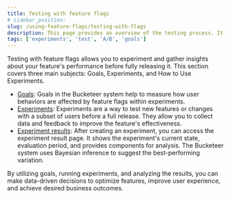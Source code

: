 ```yaml
---
title: Testing with feature flags
# sidebar_position: 
slug: /using-feature-flags/testing-with-flags
description: This page provides an overview of the testing process. It also briefly describes the subpages and links each one.
tags: ['experiments', 'test', 'A/B', 'goals']
---
```


Testing with feature flags allows you to experiment and gather insights about your feature's performance before fully releasing it. This section covers three main subjects: Goals, Experiments, and How to Use Experiments.

- [Goals](/using-feature-flags/goals): Goals in the Bucketeer system help to measure how user behaviors are affected by feature flags within experiments. 
- [Experiments](/using-feature-flags/experiments): Experiments are a way to test new features or changes with a subset of users before a full release. They allow you to collect data and feedback to improve the feature's effectiveness. 
- [Experiment results](/using-feature-flags/experiment-results): After creating an experiment, you can access the experiment result page. It shows the experiment's current state, evaluation period, and provides components for analysis. The Bucketeer system uses Bayesian inference to suggest the best-performing variation.

By utilizing goals, running experiments, and analyzing the results, you can make data-driven decisions to optimize features, improve user experience, and achieve desired business outcomes.